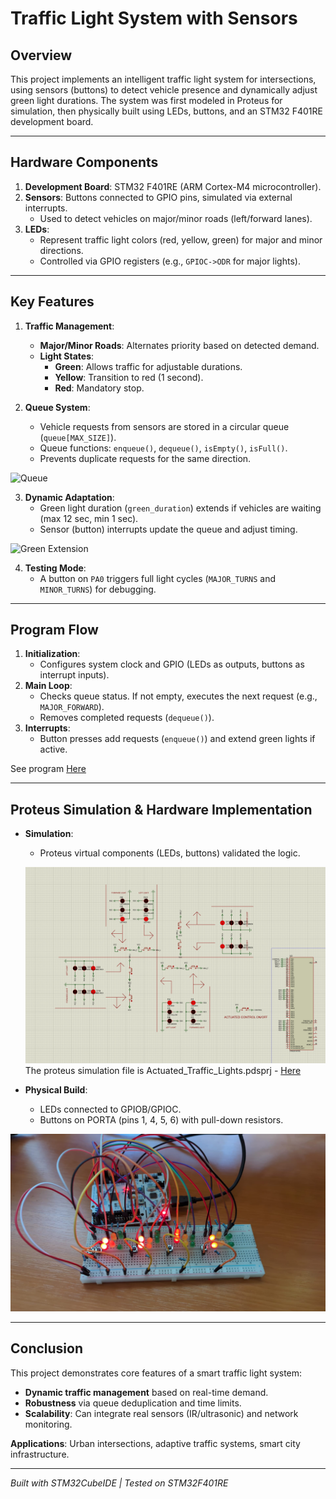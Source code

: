 # Traffic Light System with Sensors  

## **Overview**  
This project implements an intelligent traffic light system for intersections, using sensors (buttons) to detect vehicle presence and dynamically adjust green light durations. The system was first modeled in Proteus for simulation, then physically built using LEDs, buttons, and an STM32 F401RE development board.  

---

## **Hardware Components**  
1. **Development Board**: STM32 F401RE (ARM Cortex-M4 microcontroller).  
2. **Sensors**: Buttons connected to GPIO pins, simulated via external interrupts.  
   - Used to detect vehicles on major/minor roads (left/forward lanes).  
3. **LEDs**:  
   - Represent traffic light colors (red, yellow, green) for major and minor directions.  
   - Controlled via GPIO registers (e.g., `GPIOC->ODR` for major lights).  

---

## **Key Features**  
1. **Traffic Management**:  
   - **Major/Minor Roads**: Alternates priority based on detected demand.  
   - **Light States**:  
     - **Green**: Allows traffic for adjustable durations.  
     - **Yellow**: Transition to red (1 second).  
     - **Red**: Mandatory stop.  

2. **Queue System**:  
   - Vehicle requests from sensors are stored in a circular queue (`queue[MAX_SIZE]`).  
   - Queue functions: `enqueue()`, `dequeue()`, `isEmpty()`, `isFull()`.  
   - Prevents duplicate requests for the same direction.  

![Queue](Images\Queue_In_Action.gif)

3. **Dynamic Adaptation**:  
   - Green light duration (`green_duration`) extends if vehicles are waiting (max 12 sec, min 1 sec).  
   - Sensor (button) interrupts update the queue and adjust timing.  

![Green Extension](Images\Green_Extension.gif)

4. **Testing Mode**:  
   - A button on `PA0` triggers full light cycles (`MAJOR_TURNS` and `MINOR_TURNS`) for debugging.  

---

## **Program Flow**  
1. **Initialization**:  
   - Configures system clock and GPIO (LEDs as outputs, buttons as interrupt inputs).  
2. **Main Loop**:  
   - Checks queue status. If not empty, executes the next request (e.g., `MAJOR_FORWARD`).  
   - Removes completed requests (`dequeue()`).  
3. **Interrupts**:  
   - Button presses add requests (`enqueue()`) and extend green lights if active.  

See program [Here](Actuated_Traffic_Controller\Core\Src\main.c)

---

## **Proteus Simulation & Hardware Implementation**  
- **Simulation**:  
  - Proteus virtual components (LEDs, buttons) validated the logic.  
  
  ![Proteus Simulation Image](Images\Proteus_Simulation.png)
   The proteus simulation file is Actuated_Traffic_Lights.pdsprj - [Here](Actuated_Traffic_Lights.pdsprj)

- **Physical Build**:  
  - LEDs connected to GPIOB/GPIOC.  
  - Buttons on PORTA (pins 1, 4, 5, 6) with pull-down resistors.  

![Physical Build](Images\Physical_Build.jpeg)

---

## **Conclusion**  
This project demonstrates core features of a smart traffic light system:  
- **Dynamic traffic management** based on real-time demand.  
- **Robustness** via queue deduplication and time limits.  
- **Scalability**: Can integrate real sensors (IR/ultrasonic) and network monitoring.  

**Applications**: Urban intersections, adaptive traffic systems, smart city infrastructure.  

--- 

*Built with STM32CubeIDE | Tested on STM32F401RE*
